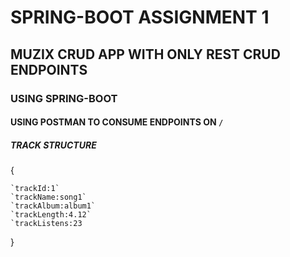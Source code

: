 # SPRING-BOOT ASSIGNMENT 1

## MUZIX CRUD APP WITH ONLY REST CRUD ENDPOINTS

### USING SPRING-BOOT

#### USING POSTMAN TO CONSUME ENDPOINTS ON `/`

##### TRACK STRUCTURE
{

    `trackId:1`
    `trackName:song1`
    `trackAlbum:album1`
    `trackLength:4.12`
    `trackListens:23

 }
 
